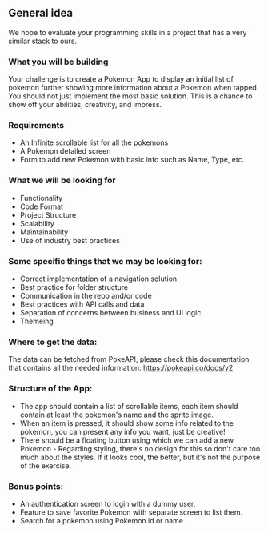 ## General idea

We hope to evaluate your programming skills in a project that has a very similar stack to ours.

### What you will be building

Your challenge is to create a Pokemon App to display an initial list of pokemon further showing more information about a Pokemon when tapped.
You should not just implement the most basic solution. This is a chance to show off your abilities, creativity, and impress.

### Requirements

- An Infinite scrollable list for all the pokemons
- A Pokemon detailed screen
- Form to add new Pokemon with basic info such as Name, Type, etc.

### What we will be looking for

- Functionality
- Code Format
- Project Structure
- Scalability
- Maintainability
- Use of industry best practices

### Some specific things that we may be looking for:

- Correct implementation of a navigation solution
- Best practice for folder structure
- Communication in the repo and/or code
- Best practices with API calls and data
- Separation of concerns between business and UI logic
- Themeing

### Where to get the data:

The data can be fetched from PokeAPI, please check this documentation that contains all the needed information: https://pokeapi.co/docs/v2

### Structure of the App:

- The app should contain a list of scrollable items, each item should contain at least the pokemon's name and the sprite image.
- When an item is pressed, it should show some info related to the pokemon, you can present any info you want, just be creative!
- There should be a floating button using which we can add a new Pokemon - Regarding styling, there's no design for this so don't care too much about the styles. If it looks cool, the better, but it's not the purpose of the exercise.

### Bonus points:

- An authentication screen to login with a dummy user.
- Feature to save favorite Pokemon with separate screen to list them.
- Search for a pokemon using Pokemon id or name
